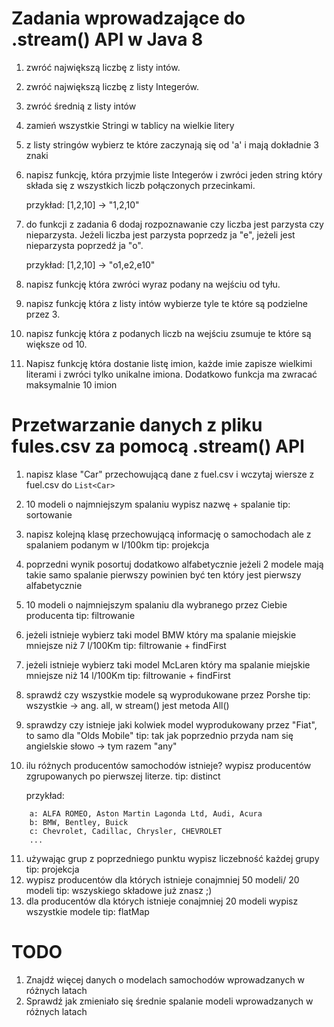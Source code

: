 # Zadania wprowadzające do .stream() API w Java 8

1. zwróć największą liczbę z listy intów.
2. zwróć największą liczbę z listy Integerów.
3. zwróć średnią z listy intów
4. zamień wszystkie Stringi w tablicy na wielkie litery
5. z listy stringów wybierz te które zaczynają się od 'a' i mają dokładnie 3 znaki
6. napisz funkcję, która przyjmie liste Integerów i zwróci jeden string który składa się z wszystkich liczb połączonych przecinkami.

    przykład: [1,2,10] -> "1,2,10"

7. do funkcji z zadania 6 dodaj rozpoznawanie czy liczba jest parzysta czy nieparzysta. Jeżeli liczba jest parzysta poprzedz ja "e", jeżeli jest nieparzysta poprzedź ja "o".

    przykład: [1,2,10] -> "o1,e2,e10"

8. napisz funkcję która zwróci wyraz podany na wejściu od tyłu.
9. napisz funkcję która z listy intów wybierze tyle te które są podzielne przez 3.
10. napisz funkcję która z podanych liczb na wejściu zsumuje te które są większe od 10.
11. Napisz funkcję która dostanie listę imion, każde imie zapisze wielkimi literami i zwróci tylko unikalne imiona. Dodatkowo funkcja ma zwracać maksymalnie 10 imion


# Przetwarzanie danych z pliku fules.csv za pomocą .stream() API

1. napisz klase "Car" przechowującą dane z fuel.csv i wczytaj wiersze z fuel.csv do `List<Car>`
2. 10 modeli o najmniejszym spalaniu
    wypisz nazwę + spalanie
    tip: sortowanie
3. napisz kolejną klasę przechowującą informację o samochodach ale z spalaniem podanym w l/100km
    tip: projekcja
4. poprzedni wynik posortuj dodatkowo alfabetycznie
    jeżeli 2 modele mają takie samo spalanie pierwszy powinien być ten który jest pierwszy alfabetycznie
5. 10 modeli o najmniejszym spalaniu dla wybranego przez Ciebie producenta
    tip: filtrowanie
6. jeżeli istnieje wybierz taki model BMW który ma spalanie miejskie mniejsze niż 7 l/100Km
    tip: filtrowanie + findFirst
7. jeżeli istnieje wybierz taki model McLaren który ma spalanie miejskie mniejsze niż 14 l/100Km
    tip: filtrowanie + findFirst
8. sprawdź czy wszystkie modele są wyprodukowane przez Porshe
    tip: wszystkie -> ang. all, w stream() jest metoda All()
9. sprawdzy czy istnieje jaki kolwiek model wyprodukowany przez "Fiat", to samo dla "Olds Mobile"
    tip: tak jak poprzednio przyda nam się angielskie słowo -> tym razem "any"
10. ilu różnych producentów samochodów istnieje?
    wypisz producentów zgrupowanych po pierwszej literze.
    tip: distinct

    przykład:
```
    a: ALFA ROMEO, Aston Martin Lagonda Ltd, Audi, Acura
    b: BMW, Bentley, Buick
    c: Chevrolet, Cadillac, Chrysler, CHEVROLET
    ...
```

11. używając grup z poprzedniego punktu wypisz liczebność każdej grupy
    tip: projekcja
12. wypisz producentów dla których istnieje conajmniej 50 modeli/ 20 modeli
    tip: wszyskiego składowe już znasz ;)
13. dla producentów dla których istnieje conajmniej 20 modeli wypisz wszystkie modele
    tip: flatMap

# TODO

1. Znajdź więcej danych o modelach samochodów wprowadzanych w różnych latach
2. Sprawdź jak zmieniało się średnie spalanie modeli wprowadzanych w różnych latach
